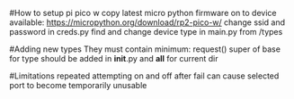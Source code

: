 #How to setup pi pico w
    copy latest micro python firmware on to device available: https://micropython.org/download/rp2-pico-w/
    change ssid and password in creds.py
    find and change device type in main.py from /types

#Adding new types
    They must contain minimum:
        request()
        super of base for type
    should be added in __init__.py and __all__ for current dir

#Limitations
    repeated attempting on and off after fail can cause selected port to become temporarily unusable
